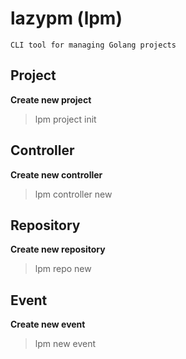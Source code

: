# lazypm (lpm)

```
CLI tool for managing Golang projects
```

## Project
**Create new project**
> lpm project init

## Controller
**Create new controller**
> lpm controller new

## Repository
**Create new repository**
> lpm repo new

## Event
**Create new event**
> lpm new event